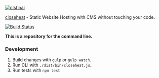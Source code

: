 [![clsfinal](https://cloud.githubusercontent.com/assets/1877286/6791806/497dae84-d1b2-11e4-8c92-ee1f5d1836ec.png)](http://closeheat.com)


[closeheat](http://closeheat.com) - Static Website Hosting with CMS without touching your code.

[![Build Status](https://semaphoreci.com/api/v1/domas/cli/branches/master/badge.svg)](https://semaphoreci.com/domas/cli)


**This is a repository for the command line.**

### Development

1. Build changes with ``gulp`` or ``gulp watch``.
2. Run CLI with ``./dist/bin/closeheat.js``.
3. Run tests with ``npm test``

